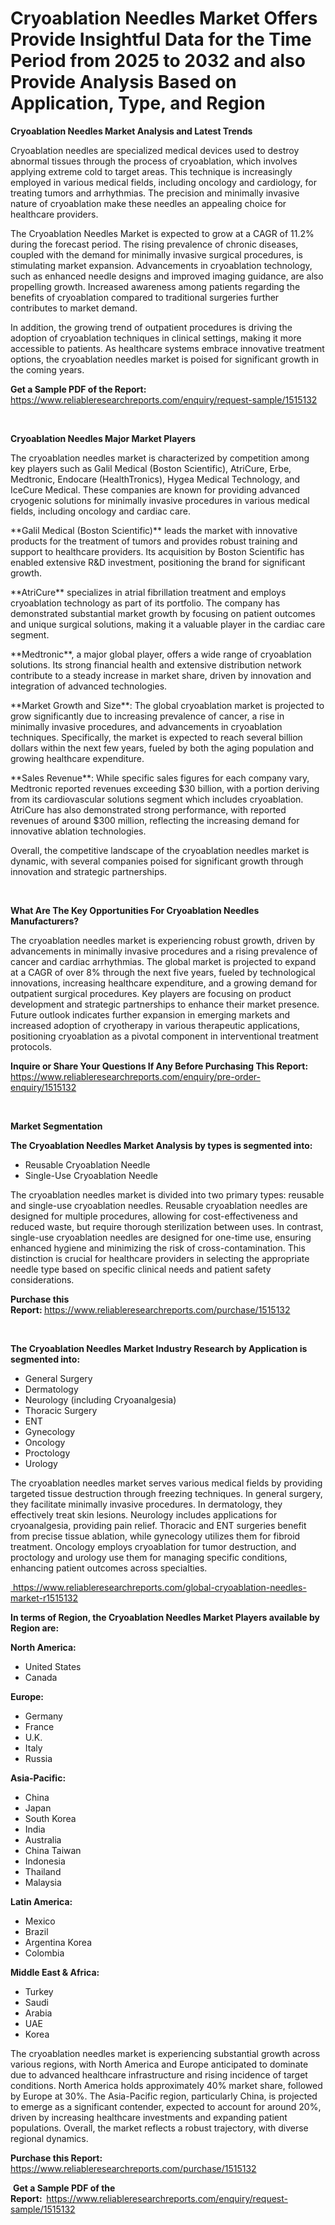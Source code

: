 <p><h1>Cryoablation Needles Market Offers Provide Insightful Data for the Time Period from 2025 to 2032 and also Provide Analysis Based on Application, Type, and Region</h1></p><p><strong>Cryoablation Needles Market Analysis and Latest Trends</strong></p>
<p><p>Cryoablation needles are specialized medical devices used to destroy abnormal tissues through the process of cryoablation, which involves applying extreme cold to target areas. This technique is increasingly employed in various medical fields, including oncology and cardiology, for treating tumors and arrhythmias. The precision and minimally invasive nature of cryoablation make these needles an appealing choice for healthcare providers.</p><p>The Cryoablation Needles Market is expected to grow at a CAGR of 11.2% during the forecast period. The rising prevalence of chronic diseases, coupled with the demand for minimally invasive surgical procedures, is stimulating market expansion. Advancements in cryoablation technology, such as enhanced needle designs and improved imaging guidance, are also propelling growth. Increased awareness among patients regarding the benefits of cryoablation compared to traditional surgeries further contributes to market demand.</p><p>In addition, the growing trend of outpatient procedures is driving the adoption of cryoablation techniques in clinical settings, making it more accessible to patients. As healthcare systems embrace innovative treatment options, the cryoablation needles market is poised for significant growth in the coming years.</p></p>
<p><strong>Get a Sample PDF of the Report:&nbsp;</strong> <a href="https://www.reliableresearchreports.com/enquiry/request-sample/1515132?utm_campaign=2224&utm_medium=2&utm_source=Github&utm_content=ia&utm_term=13042025&utm_id=cryoablation-needles">https://www.reliableresearchreports.com/enquiry/request-sample/1515132</a></p>
<p>&nbsp;</p>
<p><strong>Cryoablation Needles Major Market Players</strong></p>
<p><p>The cryoablation needles market is characterized by competition among key players such as Galil Medical (Boston Scientific), AtriCure, Erbe, Medtronic, Endocare (HealthTronics), Hygea Medical Technology, and IceCure Medical. These companies are known for providing advanced cryogenic solutions for minimally invasive procedures in various medical fields, including oncology and cardiac care.</p><p>**Galil Medical (Boston Scientific)** leads the market with innovative products for the treatment of tumors and provides robust training and support to healthcare providers. Its acquisition by Boston Scientific has enabled extensive R&D investment, positioning the brand for significant growth.</p><p>**AtriCure** specializes in atrial fibrillation treatment and employs cryoablation technology as part of its portfolio. The company has demonstrated substantial market growth by focusing on patient outcomes and unique surgical solutions, making it a valuable player in the cardiac care segment.</p><p>**Medtronic**, a major global player, offers a wide range of cryoablation solutions. Its strong financial health and extensive distribution network contribute to a steady increase in market share, driven by innovation and integration of advanced technologies.</p><p>**Market Growth and Size**: The global cryoablation market is projected to grow significantly due to increasing prevalence of cancer, a rise in minimally invasive procedures, and advancements in cryoablation techniques. Specifically, the market is expected to reach several billion dollars within the next few years, fueled by both the aging population and growing healthcare expenditure.</p><p>**Sales Revenue**: While specific sales figures for each company vary, Medtronic reported revenues exceeding $30 billion, with a portion deriving from its cardiovascular solutions segment which includes cryoablation. AtriCure has also demonstrated strong performance, with reported revenues of around $300 million, reflecting the increasing demand for innovative ablation technologies.</p><p>Overall, the competitive landscape of the cryoablation needles market is dynamic, with several companies poised for significant growth through innovation and strategic partnerships.</p></p>
<p>&nbsp;</p>
<p><strong>What Are The Key Opportunities For Cryoablation Needles Manufacturers?</strong></p>
<p><p>The cryoablation needles market is experiencing robust growth, driven by advancements in minimally invasive procedures and a rising prevalence of cancer and cardiac arrhythmias. The global market is projected to expand at a CAGR of over 8% through the next five years, fueled by technological innovations, increasing healthcare expenditure, and a growing demand for outpatient surgical procedures. Key players are focusing on product development and strategic partnerships to enhance their market presence. Future outlook indicates further expansion in emerging markets and increased adoption of cryotherapy in various therapeutic applications, positioning cryoablation as a pivotal component in interventional treatment protocols.</p></p>
<p><strong>Inquire or Share Your Questions If Any Before Purchasing This Report:</strong> <a href="https://www.reliableresearchreports.com/enquiry/pre-order-enquiry/1515132?utm_campaign=2224&utm_medium=2&utm_source=Github&utm_content=ia&utm_term=13042025&utm_id=cryoablation-needles">https://www.reliableresearchreports.com/enquiry/pre-order-enquiry/1515132</a></p>
<p>&nbsp;</p>
<p><strong>Market Segmentation</strong></p>
<p><strong>The Cryoablation Needles Market Analysis by types is segmented into:</strong></p>
<p><ul><li>Reusable Cryoablation Needle</li><li>Single-Use Cryoablation Needle</li></ul></p>
<p><p>The cryoablation needles market is divided into two primary types: reusable and single-use cryoablation needles. Reusable cryoablation needles are designed for multiple procedures, allowing for cost-effectiveness and reduced waste, but require thorough sterilization between uses. In contrast, single-use cryoablation needles are designed for one-time use, ensuring enhanced hygiene and minimizing the risk of cross-contamination. This distinction is crucial for healthcare providers in selecting the appropriate needle type based on specific clinical needs and patient safety considerations.</p></p>
<p><strong>Purchase this Report:&nbsp;</strong><a href="https://www.reliableresearchreports.com/purchase/1515132?utm_campaign=2224&utm_medium=2&utm_source=Github&utm_content=ia&utm_term=13042025&utm_id=cryoablation-needles">https://www.reliableresearchreports.com/purchase/1515132</a></p>
<p>&nbsp;</p>
<p><strong>The Cryoablation Needles Market Industry Research by Application is segmented into:</strong></p>
<p><ul><li>General Surgery</li><li>Dermatology</li><li>Neurology (including Cryoanalgesia)</li><li>Thoracic Surgery</li><li>ENT</li><li>Gynecology</li><li>Oncology</li><li>Proctology</li><li>Urology</li></ul></p>
<p><p>The cryoablation needles market serves various medical fields by providing targeted tissue destruction through freezing techniques. In general surgery, they facilitate minimally invasive procedures. In dermatology, they effectively treat skin lesions. Neurology includes applications for cryoanalgesia, providing pain relief. Thoracic and ENT surgeries benefit from precise tissue ablation, while gynecology utilizes them for fibroid treatment. Oncology employs cryoablation for tumor destruction, and proctology and urology use them for managing specific conditions, enhancing patient outcomes across specialties.</p></p>
<p><a href="https://www.reliableresearchreports.com/global-cryoablation-needles-market-r1515132?utm_campaign=2224&utm_medium=2&utm_source=Github&utm_content=ia&utm_term=13042025&utm_id=cryoablation-needles">&nbsp;https://www.reliableresearchreports.com/global-cryoablation-needles-market-r1515132</a></p>
<p><strong>In terms of Region, the Cryoablation Needles Market Players available by Region are:</strong></p>
<p>
    <p> <strong> North America: </strong>
        <ul>
            <li>United States</li>
            <li>Canada</li>
        </ul>
        </p> 
    <p> <strong> Europe: </strong>
        <ul>
            <li>Germany</li>
            <li>France</li>
            <li>U.K.</li>
            <li>Italy</li>
            <li>Russia</li>
        </ul>
        </p> 
    <p> <strong> Asia-Pacific: </strong>
        <ul>
            <li>China</li>
            <li>Japan</li>
            <li>South Korea</li>
            <li>India</li>
            <li>Australia</li>
            <li>China Taiwan</li>
            <li>Indonesia</li>
            <li>Thailand</li>
            <li>Malaysia</li>
        </ul>
        </p> 
    <p> <strong> Latin America: </strong>
        <ul>
            <li>Mexico</li>
            <li>Brazil</li>
            <li>Argentina Korea</li>
            <li>Colombia</li>
        </ul>
        </p> 
    <p> <strong> Middle East & Africa: </strong>
        <ul>
            <li>Turkey</li>
            <li>Saudi</li>
            <li>Arabia</li>
            <li>UAE</li>
            <li>Korea</li>
        </ul>
    </p>
    </p>
<p><p>The cryoablation needles market is experiencing substantial growth across various regions, with North America and Europe anticipated to dominate due to advanced healthcare infrastructure and rising incidence of target conditions. North America holds approximately 40% market share, followed by Europe at 30%. The Asia-Pacific region, particularly China, is projected to emerge as a significant contender, expected to account for around 20%, driven by increasing healthcare investments and expanding patient populations. Overall, the market reflects a robust trajectory, with diverse regional dynamics.</p></p>
<p><strong>Purchase this Report: </strong><a href="https://www.reliableresearchreports.com/purchase/1515132?utm_campaign=2224&utm_medium=2&utm_source=Github&utm_content=ia&utm_term=13042025&utm_id=cryoablation-needles">https://www.reliableresearchreports.com/purchase/1515132</a></p>
<p>&nbsp;<strong>Get a Sample PDF of the Report:&nbsp;&nbsp;</strong><a href="https://www.reliableresearchreports.com/enquiry/request-sample/1515132?utm_campaign=2224&utm_medium=2&utm_source=Github&utm_content=ia&utm_term=13042025&utm_id=cryoablation-needles">https://www.reliableresearchreports.com/enquiry/request-sample/1515132</a></p>
<p><strong></strong></p>
<p><p></p><p></p><p></p></p>
